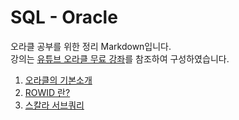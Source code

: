 <h1> SQL - Oracle </h1>
<p>
    오라클 공부를 위한 정리 Markdown입니다. <br>
    강의는 <a href="https://www.youtube.com/playlist?list=PLjXGlnSkrdzTUHikKihgVlW1jQCe-U35m">유튜브 오라클 무료 강좌</a>를 참조하여 구성하였습니다. 
</p>
<ol>
    <li><a href="#1">오라클의 기본소개</a></li>
    <li><a href="#2">ROWID 란?</a></li>
    <li><a href="#3">스칼라 서브쿼리</a></li>
</ol>
<br><br>
